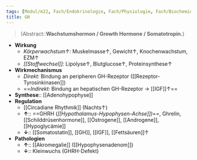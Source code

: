 ```yaml
---
tags: [Modul/m22, Fach/Endokrinologie, Fach/Physiologie, Fach/Biochemie/Molekül]
title: GH
---
```

> (Abstract::**Wachstumshormon / Growth Hormone / Somatotropin.**)
- **Wirkung**
	- *Körperwachstum↑:* Muskelmasse↑, Gewicht↑, Knochenwachstum, EZM↑ 
	- *[[Stoffwechsel]]:* Lipolyse↑, Blutglucose↑, Proteinsynthese↑ 
- **Wirkmechanismus**
	- *Direkt:* Bindung an peripheren GH-Rezeptor ([[Rezeptor-Tyrosinkinasen]])
	- ==*Indirekt:* Bindung an hepatischen GH-Rezeptor → [[IGF]]↑== 
- **Synthese**:: [[Adenohypophyse]]
- **Regulation**
	- [[Circadiane Rhythmik]] (Nachts↑)
	- **↑**:: ==GHRH (*[[Hypothalamus-Hypophysen-Achse]])*==, Ghrelin, [[Schilddrüsenhormone]], [[Östrogene]], [[Androgene]], [[Hypoglycämie]]
	- **↓**:: [[Somatostatin]], [[GH]], [[IGF]], [[Fettsäuren]]↑
- **Pathologien**
	- **↑**:: [[Akromegalie]] ([[Hypophysenadenom]])
	- **↓**:: Kleinwuchs (GHRH-Defekt)